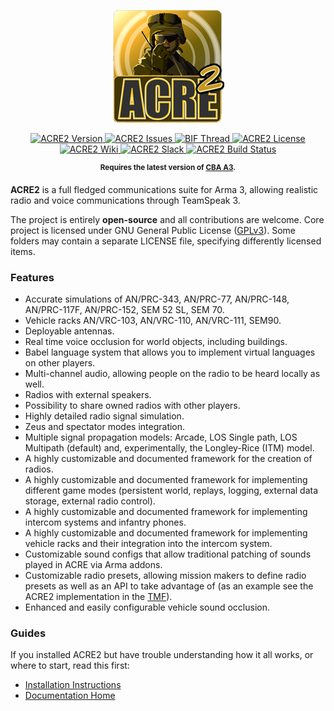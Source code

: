 <p align="center">
    <img src="https://github.com/IDI-Systems/acre2/blob/master/extras/logos/acre2-small-logo.png">
</p>

<p align="center">
    <a href="https://github.com/IDI-Systems/acre2/releases/download/v2.7.2.1023/acre2_2.7.2.1023.zip">
        <img src="https://img.shields.io/badge/Version-2.7.2-blue.svg?style=flat-square" alt="ACRE2 Version">
    </a>
    <a href="https://github.com/IDI-Systems/acre2/issues">
        <img src="https://img.shields.io/github/issues-raw/IDI-Systems/acre2.svg?style=flat-square&label=Issues" alt="ACRE2 Issues">
    </a>
    <a href="https://forums.bistudio.com/topic/193813-acre2-v22-stable-steam-workshop-release">
        <img src="https://img.shields.io/badge/BIF-Thread-lightgrey.svg?style=flat-square" alt="BIF Thread">
    </a>
    <a href="https://github.com/IDI-Systems/acre2/blob/master/LICENSE">
        <img src="https://img.shields.io/badge/License-GPLv3-red.svg?style=flat-square" alt="ACRE2 License">
    </a>
    <a href="http://acre2.idi-systems.com">
        <img src="https://img.shields.io/badge/Documentation-Home-lightgrey.svg?style=flat-square" alt="ACRE2 Wiki">
    </a>
    <a href="http://slackin.idi-systems.com">
        <img src="https://img.shields.io/badge/Slack-Join-darkviolet.svg?style=flat-square" alt="ACRE2 Slack">
    </a>
    <a href="https://travis-ci.org/IDI-Systems/acre2">
        <img src="https://img.shields.io/travis/IDI-Systems/acre2.svg?style=flat-square&label=Build" alt="ACRE2 Build Status">
    </a>
</p>

<p align="center">
    <sup><strong>Requires the latest version of <a href="https://github.com/CBATeam/CBA_A3/releases">CBA A3</a>.<br/></strong></sub>
</p>

**ACRE2** is a full fledged communications suite for Arma 3, allowing realistic radio and voice communications through TeamSpeak 3.

The project is entirely **open-source** and all contributions are welcome. Core project is licensed under GNU General Public License ([GPLv3](https://github.com/IDI-Systems/acre2/blob/master/LICENSE)). Some folders may contain a separate LICENSE file, specifying differently licensed items.

### Features

- Accurate simulations of AN/PRC-343, AN/PRC-77, AN/PRC-148, AN/PRC-117F, AN/PRC-152, SEM 52 SL, SEM 70.
- Vehicle racks AN/VRC-103, AN/VRC-110, AN/VRC-111, SEM90.
- Deployable antennas.
- Real time voice occlusion for world objects, including buildings.
- Babel language system that allows you to implement virtual languages on other players.
- Multi-channel audio, allowing people on the radio to be heard locally as well.
- Radios with external speakers.
- Possibility to share owned radios with other players.
- Highly detailed radio signal simulation.
- Zeus and spectator modes integration.
- Multiple signal propagation models: Arcade, LOS Single path, LOS Multipath (default) and, experimentally, the Longley-Rice (ITM) model.
- A highly customizable and documented framework for the creation of radios.
- A highly customizable and documented framework for implementing different game modes (persistent world, replays, logging, external data storage, external radio control).
- A highly customizable and documented framework for implementing intercom systems and infantry phones.
- A highly customizable and documented framework for implementing vehicle racks and their integration into the intercom system.
- Customizable sound configs that allow traditional patching of sounds played in ACRE via Arma addons.
- Customizable radio presets, allowing mission makers to define radio presets as well as an API to take advantage of (as an example see the ACRE2 implementation in the [TMF](https://github.com/TMF3/TMF)).
- Enhanced and easily configurable vehicle sound occlusion.

### Guides

If you installed ACRE2 but have trouble understanding how it all works, or where to start, read this first:
- [Installation Instructions](http://acre2.idi-systems.com/wiki/user/installation)
- [Documentation Home](http://acre2.idi-systems.com)

